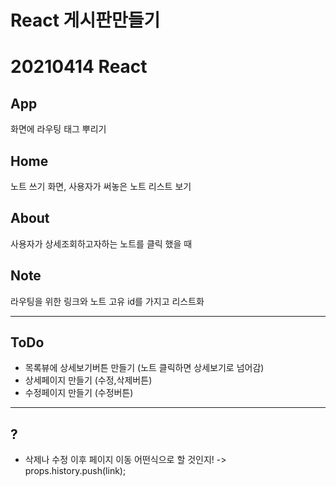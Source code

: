 # React 게시판만들기

# 20210414 React 

## App
화면에 라우팅 태그 뿌리기

## Home
노트 쓰기 화면, 사용자가 써놓은 노트 리스트 보기

## About
사용자가 상세조회하고자하는 노트를 클릭 했을 때 

## Note
라우팅을 위한 링크와 노트 고유 id를 가지고 리스트화

---
## ToDo
- 목록뷰에 상세보기버튼 만들기 (노트 클릭하면 상세보기로 넘어감)
- 상세페이지 만들기 (수정,삭제버튼)
- 수정페이지 만들기 (수정버튼)

---

## ?
* 삭제나 수정 이후 페이지 이동 어떤식으로 할 것인지! -> props.history.push(link);
